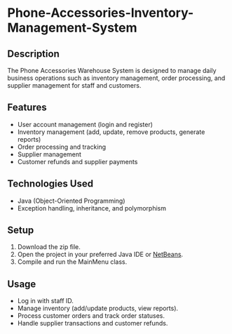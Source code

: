 # Phone-Accessories-Inventory-Management-System

## Description
The Phone Accessories Warehouse System is designed to manage daily business operations such as inventory management, order processing, and supplier management for staff and customers.

## Features
- User account management (login and register)
- Inventory management (add, update, remove products, generate reports)
- Order processing and tracking
- Supplier management
- Customer refunds and supplier payments

## Technologies Used
- Java (Object-Oriented Programming)
- Exception handling, inheritance, and polymorphism

## Setup
1. Download the zip file.
2. Open the project in your preferred Java IDE or [NetBeans](https://netbeans.apache.org/front/main/download/nb17/index.html).
3. Compile and run the MainMenu class.

## Usage
- Log in with staff ID.
- Manage inventory (add/update products, view reports).
- Process customer orders and track order statuses.
- Handle supplier transactions and customer refunds.
